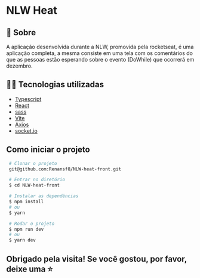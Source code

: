 <h1>
  NLW Heat
</h1>

## 📗 Sobre
A aplicação desenvolvida durante a NLW, promovida pela rocketseat, é uma aplicação completa, a mesma consiste em uma tela com os comentários do que as pessoas estão esperando sobre o evento (DoWhile) que ocorrerá em dezembro.

## 🧑‍💻 Tecnologias utilizadas
 - [Typescript](https://www.typescriptlang.org/docs/)
 - [React](https://pt-br.reactjs.org/docs/getting-started.html)
 - [sass](https://sass-lang.com/documentation)
 - [Vite](https://vitejs.dev/)
 - [Axios](https://github.com/axios/axios)
 - [socket.io](https://socket.io/docs/v4/)

 ##  Como iniciar o projeto
 ```bash
  # Clonar o projeto
  git@github.com:Renansf8/NLW-heat-front.git
 ````

 ```bash
  # Entrar no diretório
  $ cd NLW-heat-front
 ````

 ```bash
  # Instalar as dependências
  $ npm install
  # ou
  $ yarn
 ````

 ```bash
  # Rodar o projeto
  $ npm run dev
  # ou
  $ yarn dev
 ````

 <h2>Obrigado pela visita! Se você gostou, por favor, deixe uma ⭐</h2>
